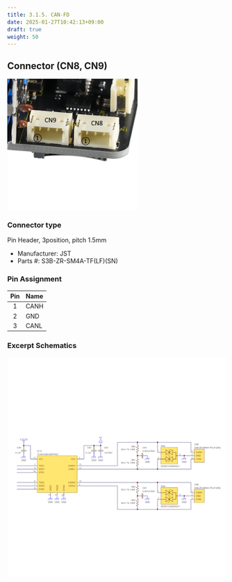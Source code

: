 ```yaml
---
title: 3.1.5. CAN-FD
date: 2025-01-27T10:42:13+09:00
draft: true
weight: 50
---
```

## Connector (CN8, CN9) #

![Connector_CAN-FD](images/CAN-FD_300x300p.png)

### Connector type
Pin Header, 3position, pitch 1.5mm
* Manufacturer: JST
* Parts #: S3B-ZR-SM4A-TF(LF)(SN)

### Pin Assignment
|Pin|Name|
|:---:|:---|
|1|CANH|
|2|GND|
|3|CANL|

### Excerpt Schematics

![Connector_CAN-FD](images/CAN-FD_ExcerptSchematics.png)

